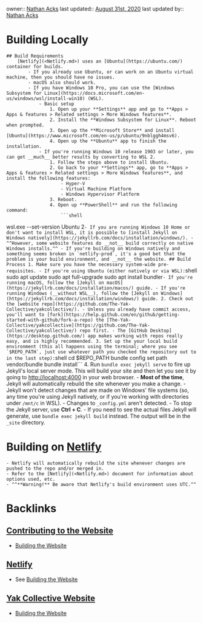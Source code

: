 owner:: [Nathan Acks](<Nathan Acks.md>)
last updated:: [August 31st, 2020](<August 31st, 2020.md>)
last updated by:: [Nathan Acks](<Nathan Acks.md>)
# Building Locally
    ## Build Requirements
        [Netlify](<Netlify.md>) uses an [Ubuntu](https://ubuntu.com/) container for builds.
            - If you already use Ubuntu, or can work on an Ubuntu virtual machine, then you should have no issues.
            - macOS also should work.
            - If you have Windows 10 Pro, you can use the [Windows Subsystem for Linux](https://docs.microsoft.com/en-us/windows/wsl/install-win10) (WSL).
                - Basic setup
                    1. Open up your **Settings** app and go to **Apps > Apps & features > Related settings > More Windows features**.
                    2. Install the **Windows Subsystem for Linux**. Reboot when prompted.
                    3. Open up the **Microsoft Store** and install [Ubuntu](https://www.microsoft.com/en-us/p/ubuntu/9nblggh4msv6).
                    4. Open up the **Ubuntu** app to finish the installation.
                - If you're running Windows 10 release 1903 or later, you can get __much__ better results by converting to WSL 2.
                    1. Follow the steps above to install Ubuntu.
                    2. Go back to your **Settings** app, go to **Apps > Apps & features > Related settings > More Windows features**, and install the following features:
                        - Hyper-V
                        - Virtual Machine Platform
                        - Windows Hypervisor Platform
                    3. Reboot.
                    4. Open up **PowerShell** and run the following command:
                        ```shell
wsl.exe --set-version Ubuntu 2```
            - If you are running Windows 10 Home or don't want to install WSL, it is possible to [install Jekyll on Windows natively](https://jekyllrb.com/docs/installation/windows/).
                - ^^However, some website features do __not__ build correctly on native Windows installs.^^
                - If you're building on Windows natively and something seems broken in `netlify-prod`, it's a good bet that the problem is your build environment, and __not__ the website.
    ## Build Process
        1. Make sure you have the necessary system-wide pre-requisites.
            - If you're using Ubuntu (either natively or via WSL):
                ```shell
sudo apt update
sudo apt full-upgrade
sudo apt install bundler```
            - If you're running macOS, follow the [Jekyll on macOS](https://jekyllrb.com/docs/installation/macos/) guide.
            - If you're running Windows (__without WSL__), follow the [Jekyll on Windows](https://jekyllrb.com/docs/installation/windows/) guide.
        2. Check out the [website repo](https://github.com/The-Yak-Collective/yakcollective/).
            - Unless you already have commit access, you'll want to [fork](https://help.github.com/en/github/getting-started-with-github/fork-a-repo) the [The-Yak-Collective/yakcollective](https://github.com/The-Yak-Collective/yakcollective/) repo first.
            - The [GitHub Desktop](https://desktop.github.com/) app makes working with repos really easy, and is highly recommended.
        3. Set up the your local build environment (this all happens using the terminal; where you see `$REPO_PATH`, just use whatever path you checked the repository out to in the last step):
            ```shell
cd $REPO_PATH
bundle config set path vendor/bundle
bundle install```
        4. Run `bundle exec jekyll serve` to fire up Jekyll's local server mode. This will build your site and then let you see it by going to [http://localhost:4000](http://localhost:4000) in your web browser.
            - __Most of the time__, Jekyll will automatically rebuild the site whenever you make a change.
                - Jekyll won't detect changes that are made on Windows' file systems (so, any time you're using Jekyll natively, or if you're working with directories under `/mnt/c` in WSL).
                - Changes to `_config.yml` aren't detected.
            - To stop the Jekyll server, use **Ctrl + C**.
            - If you need to see the actual files Jekyll will generate, use `bundle exec jekyll build` instead. The output will be in the `_site` directory.
# Building on [Netlify](<Netlify.md>)
    - Netlify will automatically rebuild the site whenever changes are pushed to the repo and/or merged in.
    - Refer to the [Netlify](<Netlify.md>) document for information about options used, etc.
    - ^^**Warning!** Be aware that Netlify's build environment uses UTC.^^

# Backlinks
## [Contributing to the Website](<Contributing to the Website.md>)
- [Building the Website](<Building the Website.md>)

## [Netlify](<Netlify.md>)
- See [Building the Website](<Building the Website.md>)

## [Yak Collective Website](<Yak Collective Website.md>)
- [Building the Website](<Building the Website.md>)

